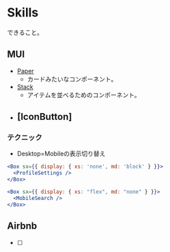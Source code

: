 # Skills

できること。

## MUI

- [Paper](https://mui.com/material-ui/api/paper/)
  - カードみたいなコンポーネント。
- [Stack](https://mui.com/material-ui/react-stack/#main-content)
  - アイテムを並べるためのコンポーネント。
- [IconButton]
  - 

### テクニック

- Desktop=Mobileの表示切り替え

```jsx
<Box sx={{ display: { xs: 'none', md: 'block' } }}>
  <ProfileSettings />
</Box>

<Box sx={{ display: { xs: "flex", md: "none" } }}>
  <MobileSearch />
</Box>
```

## Airbnb

- [ ] 